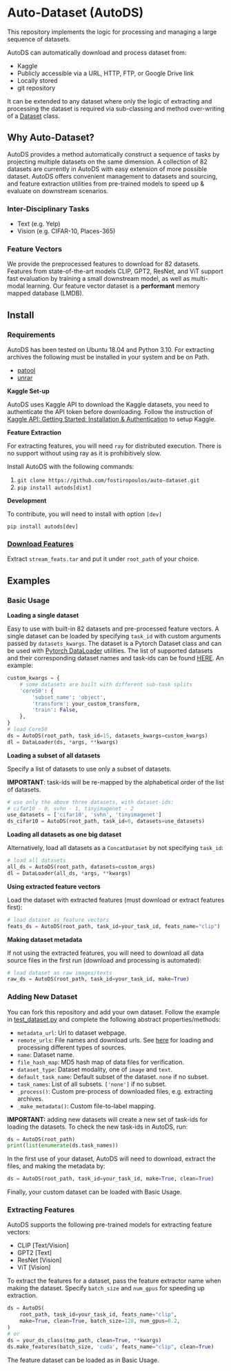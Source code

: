 # Auto-Dataset (AutoDS)

This repository implements the logic for processing and managing a large sequence of datasets.

AutoDS can automatically download and process dataset from:
* Kaggle
* Publicly accessible via a URL, HTTP, FTP, or Google Drive link
* Locally stored
* git repository

It can be extended to any dataset where only the logic of extracting and processing the dataset is required via sub-classing and method over-writing of a [Dataset](stream/dataset.py) class.


## Why Auto-Dataset?

AutoDS provides a method automatically construct a sequence of tasks by projecting multiple datasets on the same dimension.
A collection of 82 datasets are currently in AutoDS with easy extension of more possible dataset.
AutoDS offers convenient management to datasets and sourcing, and feature extraction utilities from
pre-trained models to speed up & evaluate on downstream scenarios.

### Inter-Disciplinary Tasks

- Text (e.g. Yelp)
- Vision (e.g. CIFAR-10, Places-365)

### Feature Vectors

We provide the preprocessed features to download for 82 datasets.
Features from state-of-the-art models CLIP, GPT2, ResNet, and ViT support fast evaluation by training a small downstream model, as well as multi-modal learning. Our feature vector dataset is a **performant** memory mapped database (LMDB).

## Install

### Requirements

AutoDS has been tested on Ubuntu 18.04 and Python 3.10.
For extracting archives the following must be installed in your system and be on Path.

* [patool](https://wummel.github.io/patool/)
* [unrar](https://packages.ubuntu.com/search?keywords=unrar)

**Kaggle Set-up**

AutoDS uses Kaggle API to download the Kaggle datasets, you need to authenticate the API token before downloading.
Follow the instruction of [Kaggle API: Getting Started: Installation & Authentication](https://www.kaggle.com/docs/api)
to setup Kaggle.

**Feature Extraction**

For extracting features, you will need `ray` for distributed execution. There is no support without using ray as it is prohibitively slow.

Install AutoDS with the following commands:

1. `git clone https://github.com/fostiropoulos/auto-dataset.git`
2. `pip install autods[dist]`

**Development**

To contribute, you will need to install with option `[dev]`

`pip install autods[dev]`

### [Download Features](https://drive.google.com/file/d/1insLK3FoGw-UEQUNnhzyxsql7z28lplZ/view?usp=sharing)

Extract `stream_feats.tar` and put it under `root_path` of your choice.

## Examples

### Basic Usage

**Loading a single dataset**

Easy to use with built-in 82 datasets and pre-processed feature vectors.
A single dataset can be loaded by specifying `task_id` with custom arguments passed by `datasets_kwargs`.
The dataset is a Pytorch Dataset class and can be used with [Pytorch DataLoader](https://pytorch.org/docs/stable/data.html) utilities.
The list of supported datasets and their corresponding dataset names and task-ids can be found [HERE](assets/DATASET_TABLE.md).
An example:

```python
custom_kwargs = {
    # some datasets are built with different sub-task splits
    'core50': {
        'subset_name': 'object',
        'transform': your_custom_transform,
        'train': False,
    },
}
# load Core50
ds = AutoDS(root_path, task_id=15, datasets_kwargs=custom_kwargs)
dl = DataLoader(ds, *args, **kwargs)
```

**Loading a subset of all datasets**

Specify a list of datasets to use only a subset of datasets.

**IMPORTANT**: task-ids will be re-mapped by the alphabetical order of the list of datasets.

```python
# use only the above three datasets, with dataset-ids:
# cifar10 - 0, svhn - 1, tinyimagenet - 2
use_datasets = ['cifar10', 'svhn', 'tinyimagenet']
ds_cifar10 = AutoDS(root_path, task_id=0, datasets=use_datasets)
```

**Loading all datasets as one big dataset**

Alternatively, load all datasets as a `ConcatDataset` by not specifying `task_id`:

```python
# load all datasets
all_ds = AutoDS(root_path, datasets=custom_args)
dl = DataLoader(all_ds, *args, **kwargs)
```

**Using extracted feature vectors**

Load the dataset with extracted features (must download or extract features first):

```python
# load dataset as feature vectors
feats_ds = AutoDS(root_path, task_id=your_task_id, feats_name="clip")
```

**Making dataset metadata**

If not using the extracted features, you will need to download all
data source files in the first run (download and processing is automated):

```python
# load dataset as raw images/texts
raw_ds = AutoDS(root_path, task_id=your_task_id, make=True)
```

### Adding New Dataset

You can fork this repository and add your own dataset.
Follow the example in [test_dataset.py](tests/test_dataset.py) and complete the following abstract properties/methods:

- `metadata_url`: Url to dataset webpage.
- `remote_urls`: File names and download urls. See [here](assets/REMOTE_SOURCES.md) for loading and processing different types of sources.
- `name`: Dataset name.
- `file_hash_map`: MD5 hash map of data files for verification.
- `dataset_type`: Dataset modality, one of `image` and `text`.
- `default_task_name`: Default subset of the dataset. `none` if no subset.
- `task_names`: List of all subsets. `['none']` if no subset.
- `_process()`: Custom pre-process of downloaded files, e.g. extracting archives.
- `_make_metadata()`: Custom file-to-label mapping.

**IMPORTANT:** adding new datasets will create a new set of task-ids for loading the datasets.
To check the new task-ids in AutoDS, run:

```python
ds = AutoDS(root_path)
print(list(enumerate(ds.task_names))
```

In the first use of your dataset, AutoDS will need to download, extract the files, and making the metadata by:

```python
ds = AutoDS(root_path, task_id=your_task_id, make=True, clean=True)
```

Finally, your custom dataset can be loaded with Basic Usage.

### Extracting Features

AutoDS supports the following pre-trained models for extracting feature vectors:

* CLIP [Text/Vision]
* GPT2 [Text]
* ResNet [Vision]
* ViT [Vision]

To extract the features for a dataset, pass the feature extractor name when making the dataset.
Specify `batch_size` and `num_gpus` for speeding up extraction.

```python
ds = AutoDS(
    root_path, task_id=your_task_id, feats_name="clip",
    make=True, clean=True, batch_size=128, num_gpus=0.2,
)
# or
ds = your_ds_class(tmp_path, clean=True, **kwargs)
ds.make_features(batch_size, 'cuda', feats_name="clip", clean=True)
```

The feature dataset can be loaded as in Basic Usage.


